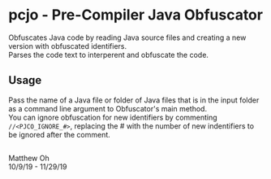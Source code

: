 # pcjo - Pre-Compiler Java Obfuscator

Obfuscates Java code by reading Java source files and creating a new version with obfuscated identifiers.  
Parses the code text to interperent and obfuscate the code.

## Usage

Pass the name of a Java file or folder of Java files that is in the input folder as a command line argument to Obfuscator's main method.  
You can ignore obfuscation for new identifiers by commenting `//<PJCO_IGNORE_#>`, replacing the # with the number of new indentifiers to be ignored after the comment.

##

Matthew Oh  
10/9/19 - 11/29/19  